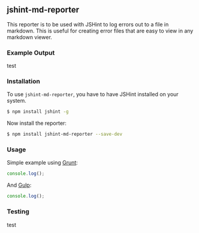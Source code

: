 ## jshint-md-reporter

This reporter is to be used with JSHint to log errors out to a file
in markdown. This is useful for creating error files that are easy
to view in any markdown viewer.

### Example Output

test

### Installation

To use `jshint-md-reporter`, you have to have JSHint installed on your system.

```bash
$ npm install jshint -g
```

Now install the reporter:

```bash
$ npm install jshint-md-reporter --save-dev
```

### Usage

Simple example using [Grunt](http://gruntjs.com):

```javascript
console.log();
```

And [Gulp](http://gulpjs.com/):

```javascript
console.log();
```

### Testing

test
